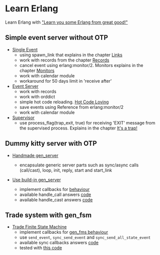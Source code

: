 # Learn Erlang

Learn Erlang with ["Learn you some Erlang from great good!"](http://learnyousomeerlang.com)


## Simple event server without OTP

- [Single Event](https://github.com/Telichkin/learn_erlang/blob/master/src/es_event.erl)
    - using spawn_link that explains in the chapter [Links](http://learnyousomeerlang.com/errors-and-processes#links)
    - work with records from the chapter [Records](http://learnyousomeerlang.com/a-short-visit-to-common-data-structures#records)
    - cancel event using erlang:monitor/2. Monitors explains in the chapter [Monitors](http://learnyousomeerlang.com/errors-and-processes#monitors)
    - work with calendar module
    - workaround for 50 days limit in 'receive after'
- [Event Server](https://github.com/Telichkin/learn_erlang/blob/master/src/es_event_server.erl)
    - work with records
    - work with orddict
    - simple hot code reloading. [Hot Code Loving](http://learnyousomeerlang.com/designing-a-concurrent-application#hot-code-loving)
    - save events using Reference from erlang:monitor/2
    - work with calendar module
- [Supervisor](https://github.com/Telichkin/learn_erlang/blob/master/src/es_supervisor.erl)
    - use process_flag(trap_exit, true) for receiving 'EXIT' message from the supervised process.
    Explains in the chapter [It's a trap!](http://learnyousomeerlang.com/errors-and-processes#its-a-trap)
    

## Dummy kitty server with OTP

- [Handmade gen_server](https://github.com/Telichkin/learn_erlang/blob/master/src/generic_server.erl)
    - encapsulate generic server parts such as sync/async calls (call/cast), loop, init, reply, start and start_link

- [Use build-in gen_server](https://github.com/Telichkin/learn_erlang/blob/master/src/kitty_gen_server.erl)
    - implement callbacks for [behaviour](http://learnyousomeerlang.com/clients-and-servers#beam-me-up-scotty)
    - available handle_call answers [code](https://github.com/Telichkin/learn_erlang/blob/master/src/kitty_gen_server.erl#L30)
    - available handle_cast answers [code](https://github.com/Telichkin/learn_erlang/blob/master/src/kitty_gen_server.erl#L50)
    

## Trade system with gen_fsm

- [Trade Finite State Machine](https://github.com/Telichkin/learn_erlang/blob/master/src/trade_fsm.erl)
    - implement callbacks for [gen_fms behaviour](http://learnyousomeerlang.com/finite-state-machines#generic-finite-state-machines)
    - use `send_event`, `sync_send_event` and `sync_send_all_state_event` 
    - available sync callbacks answers [code](https://github.com/Telichkin/learn_erlang/blob/master/src/trade_fsm.erl#L111)
    - tested with [this code](http://learnyousomeerlang.com/static/erlang/trade_calls.erl)